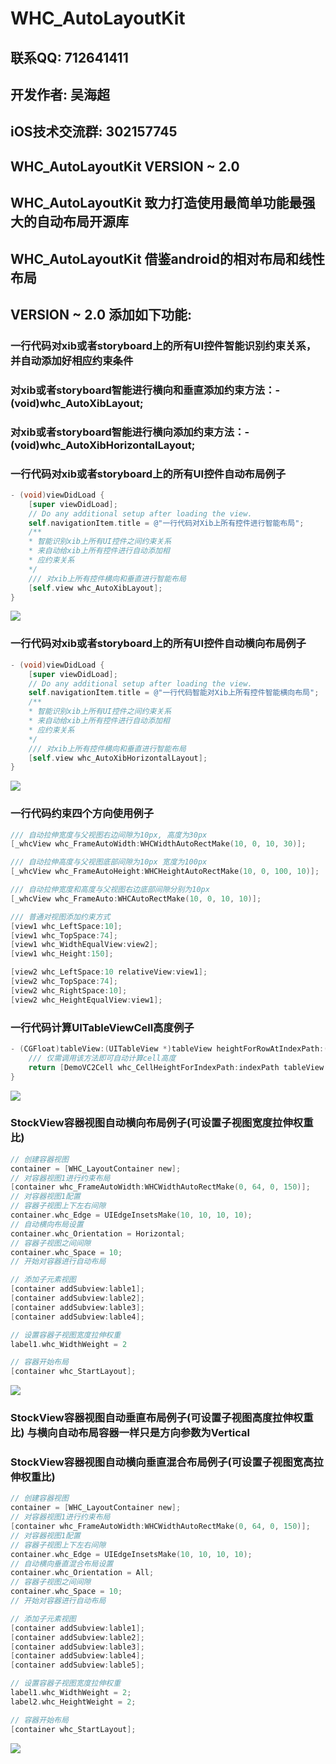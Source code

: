 # WHC_AutoLayoutKit

## 联系QQ: 712641411
## 开发作者: 吴海超
## iOS技术交流群: 302157745

## WHC_AutoLayoutKit VERSION ~ 2.0
## WHC_AutoLayoutKit 致力打造使用最简单功能最强大的自动布局开源库
## WHC_AutoLayoutKit 借鉴android的相对布局和线性布局

## VERSION ~ 2.0 添加如下功能:
### 一行代码对xib或者storyboard上的所有UI控件智能识别约束关系，并自动添加好相应约束条件
### 对xib或者storyboard智能进行横向和垂直添加约束方法：- (void)whc_AutoXibLayout;
### 对xib或者storyboard智能进行横向添加约束方法：- (void)whc_AutoXibHorizontalLayout;

### 一行代码对xib或者storyboard上的所有UI控件自动布局例子
```objective-c
- (void)viewDidLoad {
    [super viewDidLoad];
    // Do any additional setup after loading the view.
    self.navigationItem.title = @"一行代码对Xib上所有控件进行智能布局";
    /**
    * 智能识别xib上所有UI控件之间约束关系
    * 来自动给xib上所有控件进行自动添加相
    * 应约束关系
    */
    /// 对xib上所有控件横向和垂直进行智能布局
    [self.view whc_AutoXibLayout];
}

```
![](https://github.com/netyouli/WHC_AutoLayoutExample/blob/master/Gif/d.gif)

### 一行代码对xib或者storyboard上的所有UI控件自动横向布局例子

```objective-c
- (void)viewDidLoad {
    [super viewDidLoad];
    // Do any additional setup after loading the view.
    self.navigationItem.title = @"一行代码智能对Xib上所有控件智能横向布局";
    /**
    * 智能识别xib上所有UI控件之间约束关系
    * 来自动给xib上所有控件进行自动添加相
    * 应约束关系
    */
    /// 对xib上所有控件横向和垂直进行智能布局
    [self.view whc_AutoXibHorizontalLayout];
}

```
![](https://github.com/netyouli/WHC_AutoLayoutExample/blob/master/Gif/e.gif)

### 一行代码约束四个方向使用例子
```objective-c
/// 自动拉伸宽度与父视图右边间隙为10px, 高度为30px
[_whcView whc_FrameAutoWidth:WHCWidthAutoRectMake(10, 0, 10, 30)];

/// 自动拉伸高度与父视图底部间隙为10px 宽度为100px
[_whcView whc_FrameAutoHeight:WHCHeightAutoRectMake(10, 0, 100, 10)];

/// 自动拉伸宽度和高度与父视图右边底部间隙分别为10px
[_whcView whc_FrameAuto:WHCAutoRectMake(10, 0, 10, 10)];

/// 普通对视图添加约束方式
[view1 whc_LeftSpace:10];
[view1 whc_TopSpace:74];
[view1 whc_WidthEqualView:view2];
[view1 whc_Height:150];

[view2 whc_LeftSpace:10 relativeView:view1];
[view2 whc_TopSpace:74];
[view2 whc_RightSpace:10];
[view2 whc_HeightEqualView:view1];
```
### 一行代码计算UITableViewCell高度例子

```objective-c
- (CGFloat)tableView:(UITableView *)tableView heightForRowAtIndexPath:(NSIndexPath *)indexPath {
    /// 仅需调用该方法即可自动计算cell高度
    return [DemoVC2Cell whc_CellHeightForIndexPath:indexPath tableView:tableView];
}

```
![](https://github.com/netyouli/WHC_AutoLayoutExample/blob/master/Gif/a.gif)

### StockView容器视图自动横向布局例子(可设置子视图宽度拉伸权重比)
```objective-c
// 创建容器视图
container = [WHC_LayoutContainer new];
// 对容器视图1进行约束布局
[container whc_FrameAutoWidth:WHCWidthAutoRectMake(0, 64, 0, 150)];
// 对容器视图1配置
// 容器子视图上下左右间隙
container.whc_Edge = UIEdgeInsetsMake(10, 10, 10, 10);
// 自动横向布局设置
container.whc_Orientation = Horizontal;
// 容器子视图之间间隙
container.whc_Space = 10; 
// 开始对容器进行自动布局

// 添加子元素视图
[container addSubview:lable1];
[container addSubview:lable2];
[container addSubview:lable3];
[container addSubview:lable4];

// 设置容器子视图宽度拉伸权重
label1.whc_WidthWeight = 2

// 容器开始布局
[container whc_StartLayout];
```
![](https://github.com/netyouli/WHC_AutoLayoutExample/blob/master/Gif/c.gif)

### StockView容器视图自动垂直布局例子(可设置子视图高度拉伸权重比) 与横向自动布局容器一样只是方向参数为Vertical
### StockView容器视图自动横向垂直混合布局例子(可设置子视图宽高拉伸权重比)
```objective-c
// 创建容器视图
container = [WHC_LayoutContainer new];
// 对容器视图1进行约束布局
[container whc_FrameAutoWidth:WHCWidthAutoRectMake(0, 64, 0, 150)];
// 对容器视图1配置
// 容器子视图上下左右间隙
container.whc_Edge = UIEdgeInsetsMake(10, 10, 10, 10);
// 自动横向垂直混合布局设置
container.whc_Orientation = All;
// 容器子视图之间间隙
container.whc_Space = 10; 
// 开始对容器进行自动布局

// 添加子元素视图
[container addSubview:lable1];
[container addSubview:lable2];
[container addSubview:lable3];
[container addSubview:lable4];
[container addSubview:lable5];

// 设置容器子视图宽度拉伸权重
label1.whc_WidthWeight = 2;
label2.whc_HeightWeight = 2;

// 容器开始布局
[container whc_StartLayout];
```
![](https://github.com/netyouli/WHC_AutoLayoutExample/blob/master/Gif/b.gif)